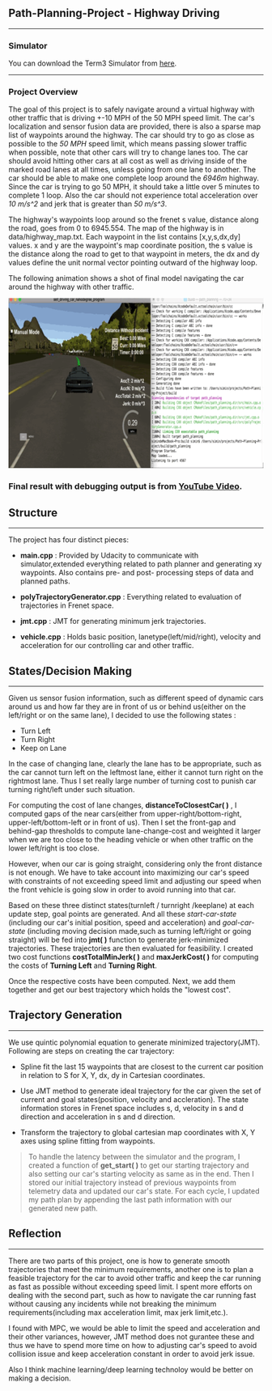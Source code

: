 
## Path-Planning-Project - Highway Driving
---

### Simulator

You can download the Term3 Simulator from [here](https://github.com/udacity/self-driving-car-sim/releases).

---

### Project Overview

The goal of this project is to safely navigate around a virtual highway with other traffic that is driving +-10 MPH of the 50 MPH speed limit. The car's localization and sensor fusion data are provided, there is also a sparse map list of waypoints around the highway. The car should try to go as close as possible to the *50 MPH* speed limit, which means passing slower traffic when possible, note that other cars will try to change lanes too. The car should avoid hitting other cars at all cost as well as driving inside of the marked road lanes at all times, unless going from one lane to another. The car should be able to make one complete loop around the *6946m* highway. Since the car is trying to go 50 MPH, it should take a little over 5 minutes to complete 1 loop. Also the car should not experience total acceleration over *10 m/s^2* and jerk that is greater than *50 m/s^3*.

The highway's waypoints loop around so the frenet s value, distance along the road, goes from 0 to 6945.554. The map of the highway is in data/highway_map.txt. Each waypoint in the list contains [x,y,s,dx,dy] values. x and y are the waypoint's map coordinate position, the s value is the distance along the road to get to that waypoint in meters, the dx and dy values define the unit normal vector pointing outward of the highway loop.

The following animation shows a shot of final model navigating the car around the highway with other traffic.

![path](path_planning.gif)


### Final result with debugging output is from [YouTube Video](https://www.youtube.com/watch?v=DruJLrsjw5Q&feature=youtu.be).

## Structure
---

The project has four distinct pieces:

* **main.cpp** : Provided by Udacity to communicate with simulator,extended everything related to path planner and generating xy waypoints. Also contains pre- and post- processing steps of data and planned paths.


* **polyTrajectoryGenerator.cpp** : Everything related to evaluation of trajectories in Frenet space.


* **jmt.cpp** : JMT for generating minimum jerk trajectories.
 
 
* **vehicle.cpp** : Holds basic position, lanetype(left/mid/right),  velocity and acceleration for our controlling car and other traffic.

## States/Decision Making
---

Given us sensor fusion information, such as different speed of dynamic cars around us and how far they are in front of us or behind us(either on the left/right or on the same lane), I decided to use the following states :

* Turn Left
* Turn Right
* Keep on Lane

In the case of changing lane, clearly the lane has to be appropriate, such as the car cannot turn left on the leftmost lane, either it cannot turn right on the rightmost lane. Thus I set really large number of turning cost to punish car turning right/left under such situation. 

For computing the cost of lane changes, **distanceToClosestCar( )** , I computed gaps of the near cars(either from upper-right/bottom-right, upper-left/bottom-left or in front of us). Then I set the front-gap and behind-gap thresholds to compute lane-change-cost and weighted it larger when we are too close to the heading vehicle or when other traffic on the lower left/right is too close.

However, when our car is going straight, considering only the front distance is not enough. We have to take account into maximizing our car's speed with constraints of not exceeding speed limit and adjusting our speed when the front vehicle is going slow in order to avoid running into that car.  

Based on these three distinct states(turnleft / turnright /keeplane) at each update step, goal points are generated. And all these *start-car-state* (including our car's initial position, speed and acceleration) and *goal-car-state* (including moving decision made,such as turning left/right or going straight) will be fed into **jmt( )** function to generate jerk-minimized trajectories. These trajectories are then evaluated for feasibility. I created two cost functions **costTotalMinJerk( )** and **maxJerkCost( )** for computing the costs of **Turning Left** and **Turning Right**. 

Once the respective costs have been computed. Next, we add them together and get our best trajectory which holds the "lowest cost".

## Trajectory Generation
---

We use quintic polynomial equation to generate minimized trajectory(JMT). Following are steps on creating the car trajectory:

* Spline fit the last 15 waypoints that are closest to the current car position in relation to S for X, Y, dx, dy in Cartesian coordinates.

* Use JMT method to generate ideal trajectory for the car given the set of current and goal states(position, velocity and accleration). The state information stores in Frenet space includes s, d, velocity in s and d direction and acceleration in s and d direction. 

* Transform the trajectory to global cartesian map coordinates with X, Y axes using spline fitting from waypoints.

>To handle the latency between the simulator and the program, I created a function of **get_start( )** to get our starting trajectory and also setting our car's starting velocity as same as in the end. Then I stored our initial trajectory instead of previous waypoints from telemetry data and updated our car's state. For each cycle, I updated my path plan by appending the last path information with our generated new path.


## Reflection
---

There are two parts of this project, one is how to generate smooth trajectories that meet the minimum requirements, another one is to plan a feasible trajectory for the car to avoid other traffic and keep the car running as fast as possible without exceeding speed limit. I spent more efforts on dealing with the second part, such as how to navigate the car running fast without causing any incidents while not breaking the minimum requirements(including max acceleration limit, max jerk limit,etc.).

I found with MPC, we would be able to limit the speed and acceleration and their other variances, however, JMT method does not gurantee these and thus we have to spend more time on how to adjusting car's speed to avoid collision issue and keep acceleration constant in order to avoid jerk issue.

Also I think machine learning/deep learning technoloy would be better on making a decision. 


```python

```

